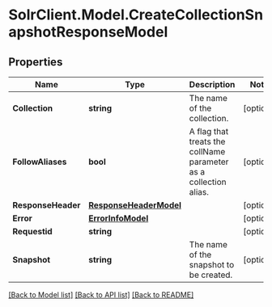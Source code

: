 # SolrClient.Model.CreateCollectionSnapshotResponseModel

## Properties

Name | Type | Description | Notes
------------ | ------------- | ------------- | -------------
**Collection** | **string** | The name of the collection. | [optional] 
**FollowAliases** | **bool** | A flag that treats the collName parameter as a collection alias. | [optional] 
**ResponseHeader** | [**ResponseHeaderModel**](ResponseHeaderModel.md) |  | [optional] 
**Error** | [**ErrorInfoModel**](ErrorInfoModel.md) |  | [optional] 
**Requestid** | **string** |  | [optional] 
**Snapshot** | **string** | The name of the snapshot to be created. | [optional] 

[[Back to Model list]](../README.md#documentation-for-models) [[Back to API list]](../README.md#documentation-for-api-endpoints) [[Back to README]](../README.md)

